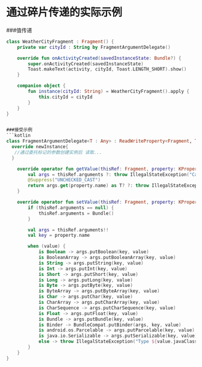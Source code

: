 # 通过碎片传递的实际示例


###值传递
```kotlin
class WeatherCityFragment : Fragment() {
    private var cityId : String by FragmentArgumentDelegate()

    override fun onActivityCreated(savedInstanceState: Bundle?) {
        super.onActivityCreated(savedInstanceState)
        Toast.makeText(activity, cityId, Toast.LENGTH_SHORT).show()
    }

    companion object {
        fun instance(cityId: String) = WeatherCityFragment().apply {
            this.cityId = cityId
        }
    }
}


###接受示例
```kotlin
class FragmentArgumentDelegate<T : Any> : ReadWriteProperty<Fragment, T> {
  override newInstance{
   //通过委托标记的参数创建实例后 读取...
  }

    override operator fun getValue(thisRef: Fragment, property: KProperty<*>): T {
        val args = thisRef.arguments ?: throw IllegalStateException("Cannot read property ${property.name} if no arguments have been set")
        @Suppress("UNCHECKED_CAST")
        return args.get(property.name) as T? ?: throw IllegalStateException("Property ${property.name} could not be read")
    }

    override operator fun setValue(thisRef: Fragment, property: KProperty<*>, value: T) {
        if (thisRef.arguments == null) {
            thisRef.arguments = Bundle()
        }

        val args = thisRef.arguments!!
        val key = property.name

        when (value) {
            is Boolean -> args.putBoolean(key, value)
            is BooleanArray -> args.putBooleanArray(key, value)
            is String -> args.putString(key, value)
            is Int -> args.putInt(key, value)
            is Short -> args.putShort(key, value)
            is Long -> args.putLong(key, value)
            is Byte -> args.putByte(key, value)
            is ByteArray -> args.putByteArray(key, value)
            is Char -> args.putChar(key, value)
            is CharArray -> args.putCharArray(key, value)
            is CharSequence -> args.putCharSequence(key, value)
            is Float -> args.putFloat(key, value)
            is Bundle -> args.putBundle(key, value)
            is Binder -> BundleCompat.putBinder(args, key, value)
            is android.os.Parcelable -> args.putParcelable(key, value)
            is java.io.Serializable -> args.putSerializable(key, value)
            else -> throw IllegalStateException("Type ${value.javaClass.canonicalName} of property ${property.name} is not supported")
        }
    }
}
